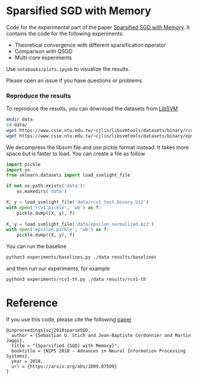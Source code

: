 # Sparsified SGD with Memory

Code for the experimental part of the paper [Sparsified SGD with Memory](https://arxiv.org/abs/1809.07599). It contains the code for the following experiments:

- Theoretical convergence with different sparsification operator
- Comparison with QSGD
- Multi-core experiments

Use `notebooks/plots.ipynb` to visualize the results.

Please open an issue if you have questions or problems.

### Reproduce the results

To reproduce the results, you can download the datasets from [LibSVM](https://www.csie.ntu.edu.tw/~cjlin/libsvmtools/datasets/binary.html)

```bash
mkdir data
cd data/
wget https://www.csie.ntu.edu.tw/~cjlin/libsvmtools/datasets/binary/rcv1_test.binary.bz2
wget https://www.csie.ntu.edu.tw/~cjlin/libsvmtools/datasets/binary/epsilon_normalized.bz2
```

We decompress the libsvm file and use pickle format instead. It takes more space but is faster to load. You can create a file as follow

```python
import pickle
import os
from sklearn.datasets import load_svmlight_file

if not os.path.exists('data'):
    os.makedirs('data')

X, y = load_svmlight_file('data/rcv1_test.binary.bz2')
with open('rcv1.pickle', 'wb') as f:
    pickle.dump((X, y), f)
   
X, y = load_svmlight_file('data/epsilon_normalized.bz2')
with open('epsilon.pickle', 'wb') as f:
    pickle.dump((X, y), f)
```

You can run the baseline

```bash
python3 experiments/baselines.py ./data results/baselines
```

and then run our experiments, for example

```bash
python3 experiments/rcv1-th.py ./data results/rcv1-th
```

# Reference
If you use this code, please cite the following [paper](https://arxiv.org/abs/1809.07599)

    @inproceedings{scj2018sparseSGD,
      author = {Sebastian U. Stich and Jean-Baptiste Cordonnier and Martin Jaggi},
      title = "{Sparsified {SGD} with Memory}",
      booktitle = {NIPS 2018 - Advances in Neural Information Processing Systems},
      year = 2018,
      url = {https://arxiv.org/abs/1809.07599}
    }


